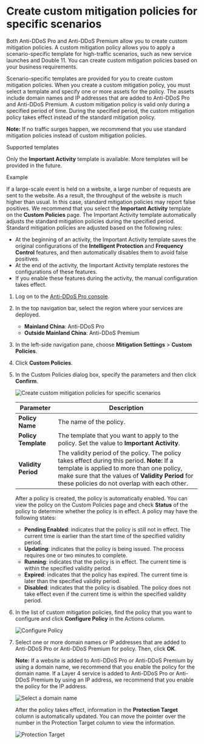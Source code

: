 # Create custom mitigation policies for specific scenarios

Both Anti-DDoS Pro and Anti-DDoS Premium allow you to create custom mitigation policies. A custom mitigation policy allows you to apply a scenario-specific template for high-traffic scenarios, such as new service launches and Double 11. You can create custom mitigation policies based on your business requirements.

Scenario-specific templates are provided for you to create custom mitigation policies. When you create a custom mitigation policy, you must select a template and specify one or more assets for the policy. The assets include domain names and IP addresses that are added to Anti-DDoS Pro and Anti-DDoS Premium. A custom mitigation policy is valid only during a specified period of time. During the specified period, the custom mitigation policy takes effect instead of the standard mitigation policy.

**Note:** If no traffic surges happen, we recommend that you use standard mitigation policies instead of custom mitigation policies.

Supported templates

Only the **Important Activity** template is available. More templates will be provided in the future.

Example

If a large-scale event is held on a website, a large number of requests are sent to the website. As a result, the throughput of the website is much higher than usual. In this case, standard mitigation policies may report false positives. We recommend that you select the **Important Activity** template on the **Custom Policies** page. The Important Activity template automatically adjusts the standard mitigation policies during the specified period. Standard mitigation policies are adjusted based on the following rules:

-   At the beginning of an activity, the Important Activity template saves the original configurations of the **Intelligent Protection** and **Frequency Control** features, and then automatically disables them to avoid false positives.
-   At the end of the activity, the Important Activity template restores the configurations of these features.
-   If you enable these features during the activity, the manual configuration takes effect.

1.  Log on to the [Anti-DDoS Pro console](https://yundun.console.aliyun.com/?p=ddoscoo).

2.  In the top navigation bar, select the region where your services are deployed.

    -   **Mainland China**: Anti-DDoS Pro
    -   **Outside Mainland China**: Anti-DDoS Premium
3.  In the left-side navigation pane, choose **Mitigation Settings** \> **Custom Policies**.

4.  Click **Custom Policies**.

5.  In the Custom Policies dialog box, specify the parameters and then click **Confirm**.

    ![Create custom mitigation policies for specific scenarios](https://static-aliyun-doc.oss-cn-hangzhou.aliyuncs.com/assets/img/en-US/5397449951/p74558.png)

    |Parameter|Description|
    |---------|-----------|
    |**Policy Name**|The name of the policy.|
    |**Policy Template**|The template that you want to apply to the policy. Set the value to **Important Activity**.|
    |**Validity Period**|The validity period of the policy. The policy takes effect during this period. **Note:** If a template is applied to more than one policy, make sure that the values of **Validity Period** for these policies do not overlap with each other. |

    After a policy is created, the policy is automatically enabled. You can view the policy on the Custom Policies page and check **Status** of the policy to determine whether the policy is in effect. A policy may have the following states:

    -   **Pending Enabled**: indicates that the policy is still not in effect. The current time is earlier than the start time of the specified validity period.
    -   **Updating**: indicates that the policy is being issued. The process requires one or two minutes to complete.
    -   **Running**: indicates that the policy is in effect. The current time is within the specified validity period.
    -   **Expired**: indicates that the policy has expired. The current time is later than the specified validity period.
    -   **Disabled**: indicates that the policy is disabled. The policy does not take effect even if the current time is within the specified validity period.
6.  In the list of custom mitigation policies, find the policy that you want to configure and click **Configure Policy** in the Actions column.

    ![Configure Policy](https://static-aliyun-doc.oss-cn-hangzhou.aliyuncs.com/assets/img/en-US/5397449951/p74560.png)

7.  Select one or more domain names or IP addresses that are added to Anti-DDoS Pro or Anti-DDoS Premium for policy. Then, click **OK**.

    **Note:** If a website is added to Anti-DDoS Pro or Anti-DDoS Premium by using a domain name, we recommend that you enable the policy for the domain name. If a Layer 4 service is added to Anti-DDoS Pro or Anti-DDoS Premium by using an IP address, we recommend that you enable the policy for the IP address.

    ![Select a domain name](https://static-aliyun-doc.oss-cn-hangzhou.aliyuncs.com/assets/img/en-US/6426044061/p74562.png)

    After the policy takes effect, information in the **Protection Target** column is automatically updated. You can move the pointer over the number in the Protection Target column to view the information.

    ![Protection Target](https://static-aliyun-doc.oss-cn-hangzhou.aliyuncs.com/assets/img/en-US/5397449951/p74563.png)


